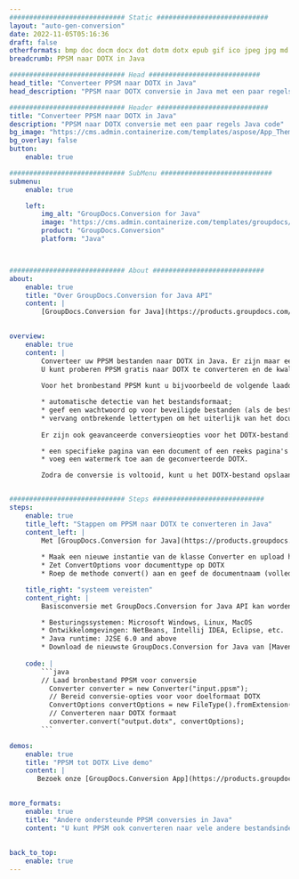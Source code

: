 ```yaml
---
############################# Static ############################
layout: "auto-gen-conversion"
date: 2022-11-05T05:16:36
draft: false
otherformats: bmp doc docm docx dot dotm dotx epub gif ico jpeg jpg md odt ott pdf png psd rtf tex tif tiff txt xps
breadcrumb: PPSM naar DOTX in Java

############################# Head ############################
head_title: "Converteer PPSM naar DOTX in Java"
head_description: "PPSM naar DOTX conversie in Java met een paar regels code. Converteer meer dan 160 bestandsindelingen met de GroupDocs-documentconversie-API voor Java"

############################# Header ############################
title: "Converteer PPSM naar DOTX in Java"
description: "PPSM naar DOTX conversie met een paar regels Java code"
bg_image: "https://cms.admin.containerize.com/templates/aspose/App_Themes/V3/images/bg/header1.png"
bg_overlay: false
button:
    enable: true

############################# SubMenu ############################
submenu:
    enable: true

    left:
        img_alt: "GroupDocs.Conversion for Java"
        image: "https://cms.admin.containerize.com/templates/groupdocs/images/product-logos/90x90-noborder/groupdocs-conversion-java.png"
        product: "GroupDocs.Conversion"
        platform: "Java"



############################# About ############################
about:
    enable: true
    title: "Over GroupDocs.Conversion for Java API"
    content: |
        [GroupDocs.Conversion for Java](https://products.groupdocs.com/conversion/java/) is een geavanceerde conversie-API voor bestandsindelingen voor het converteren tussen populaire afbeeldings- en documentindelingen zoals Microsoft Office, OpenDocument, PDF, HTML, e-mail, CAD. en nog veel meer met slechts een paar regels code. De native API detecteert automatisch de formaten van de originele documenten en biedt veel opties voor het aanpassen van de geconverteerde documenten. Naast de functie om informatie uit een document te extraheren, ondersteunt het standaard ook het cachen van de conversieresultaten naar de lokale schijf. Elk type cacheopslag kan echter worden ondersteund door de juiste interfaces te implementeren - Amazon S3, Dropbox, Google Drive, Windows Azure, Reddis of andere.
    

overview:
    enable: true
    content: |
        Converteer uw PPSM bestanden naar DOTX in Java. Er zijn maar een paar regels Java code nodig op elk platform naar keuze, zoals Windows, Linux, macOS.
        U kunt proberen PPSM gratis naar DOTX te converteren en de kwaliteit van de conversieresultaten te evalueren. Naast eenvoudige scripts voor bestandsconversie, kunt u meer geavanceerde opties proberen voor het laden van het PPSM-bronbestand en het opslaan van de DOTX-uitvoer. 
        
        Voor het bronbestand PPSM kunt u bijvoorbeeld de volgende laadopties gebruiken:

        * automatische detectie van het bestandsformaat;
        * geef een wachtwoord op voor beveiligde bestanden (als de bestandsindeling dit ondersteunt);
        * vervang ontbrekende lettertypen om het uiterlijk van het document te behouden.
        
        Er zijn ook geavanceerde conversieopties voor het DOTX-bestand:

        * een specifieke pagina van een document of een reeks pagina's converteren;
        * voeg een watermerk toe aan de geconverteerde DOTX.

        Zodra de conversie is voltooid, kunt u het DOTX-bestand opslaan in uw lokale bestandspad of in opslag van derden, zoals FTP, Amazon S3, Google Drive, Dropbox enz. Let op - om PPSM te converteren tot DOTX, hoeft u geen extra software te installeren, zoals MS Office, Open Office, Adobe Acrobat Reader etc.


############################# Steps ############################
steps:
    enable: true
    title_left: "Stappen om PPSM naar DOTX te converteren in Java"
    content_left: |
        Met [GroupDocs.Conversion for Java](https://products.groupdocs.com/conversion/java/) kunnen ontwikkelaars het PPSM-bestand eenvoudig converteren naar DOTX met een paar regels code.
        
        * Maak een nieuwe instantie van de klasse Converter en upload het bestand PPSM met het volledige pad
        * Zet ConvertOptions voor documenttype op DOTX
        * Roep de methode convert() aan en geef de documentnaam (volledig pad) en formaat (DOTX) door als parameter

    title_right: "systeem vereisten"
    content_right: |
        Basisconversie met GroupDocs.Conversion for Java API kan worden gedaan met slechts een paar regels code. Onze API's worden ondersteund op alle belangrijke platforms en besturingssystemen. Voordat u de onderstaande code uitvoert, moet u ervoor zorgen dat de volgende vereisten op uw systeem zijn geïnstalleerd.

        * Besturingssystemen: Microsoft Windows, Linux, MacOS
        * Ontwikkelomgevingen: NetBeans, Intellij IDEA, Eclipse, etc.
        * Java runtime: J2SE 6.0 and above
        * Download de nieuwste GroupDocs.Conversion for Java van [Maven](https://repository.groupdocs.com/webapp/#/artifacts/browse/tree/General/repo/com/groupdocs/groupdocs-conversion)
         
    code: |
        ```java    
        // Laad bronbestand PPSM voor conversie
          Converter converter = new Converter("input.ppsm");
          // Bereid conversie-opties voor voor doelformaat DOTX
          ConvertOptions convertOptions = new FileType().fromExtension("dotx").getConvertOptions();
          // Converteren naar DOTX formaat
          converter.convert("output.dotx", convertOptions);
        ```

demos:
    enable: true
    title: "PPSM tot DOTX Live demo"
    content: |
       Bezoek onze [GroupDocs.Conversion App](https://products.groupdocs.app/conversion/family) website en probeer PPSM naar DOTX conversie nu. De gratis demo heeft de volgende voordelen:
          

more_formats:
    enable: true
    title: "Andere ondersteunde PPSM conversies in Java"
    content: "U kunt PPSM ook converteren naar vele andere bestandsindelingen. Zie de lijst hieronder."
       
       
back_to_top:
    enable: true
---
```

